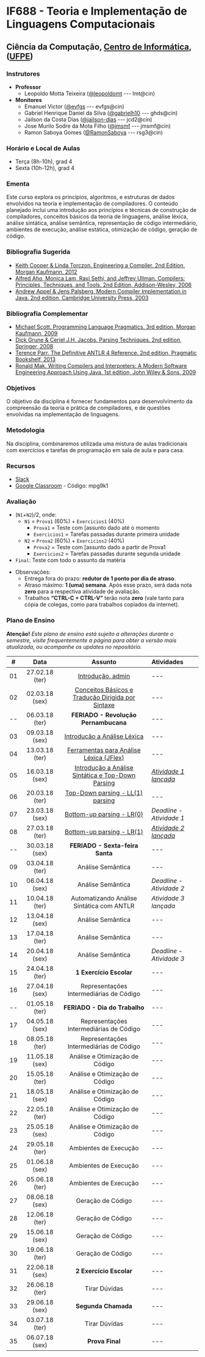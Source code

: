 # IF688 - Teoria e Implementação de Linguagens Computacionais

## Ciência da Computação, [Centro de Informática](http://www.cin.ufpe.br), ([UFPE](http://www.ufpe.br))

### Instrutores

* **Professor** 
  * Leopoldo Motta Teixeira ([@leopoldomt](https://github.com/leopoldomt) --- lmt@cin)
* **Monitores** 
  * Emanuel Victor ([@evfgs](https://github.com/evfgs) --- evfgs@cin)
  * Gabriel Henrique Daniel da Silva ([@gabrielh10](https://github.com/gabrielh10) --- ghds@cin)
  * Jailson da Costa Dias ([@jailson-dias](https://github.com/jailson-dias) --- jcd2@cin)
  * Jose Murilo Sodre da Mota Filho ([@jmsmf](https://github.com/jmsmf) --- jmsmf@cin)
  * Ramon Saboya Gomes ([@RamonSaboya](https://github.com/RamonSaboya) --- rsg3@cin)
  
### Horário e Local de Aulas

* Terça (8h-10h), grad 4
* Sexta (10h-12h), grad 4

### Ementa

Este curso explora os princípios, algoritmos, e estruturas de dados envolvidos na teoria e implementação de compiladores. 
O conteúdo planejado inclui uma introdução aos princípios e técnicas de construção de compiladores, conceitos básicos da teoria de linguagens, análise léxica, análise sintática, análise semântica, representação de código intermediário, ambientes de execução, análise estática, otimização de código, geração de código.

### Bibliografia Sugerida

- [Keith Cooper & Linda Torczon. Engineering a Compiler. 2nd Edition, Morgan Kaufmann, 2012](https://www.elsevier.com/books/engineering-a-compiler/cooper/978-0-12-088478-0)
- [Alfred Aho, Monica Lam, Ravi Sethi, and Jeffrey Ullman. Compilers: Principles, Techniques, and Tools. 2nd Edition, Addison-Wesley, 2006](http://dragonbook.stanford.edu)
- [Andrew Appel & Jens Palsberg. Modern Compiler Implementation in Java. 2nd edition, Cambridge University Press, 2003](https://www.cs.princeton.edu/~appel/modern/java/)

### Bibliografia Complementar
- [Michael Scott. Programming Language Pragmatics. 3rd edition, Morgan Kaufmann, 2009](https://www.cs.rochester.edu/u/scott/pragmatics/3e/)
- [Dick Grune & Ceriel J.H. Jacobs. Parsing Techniques. 2nd edition, Springer, 2008](https://dickgrune.com/Books/PTAPG_2nd_Edition/)
- [Terence Parr. The Definitive ANTLR 4 Reference. 2nd edition, Pragmatic Bookshelf, 2013](https://pragprog.com/book/tpantlr2/the-definitive-antlr-4-reference)
- [Ronald Mak. Writing Compilers and Interpreters: A Modern Software Engineering Approach Using Java. 1st edition, John Wiley & Sons, 2009](http://www.wiley.com/WileyCDA/WileyTitle/productCd-0470177071.html)

### Objetivos

O objetivo da disciplina é fornecer fundamentos para desenvolvimento da compreensão da teoria e prática de compiladores, e de questões envolvidas na implementação de linguagens.

### Metodologia

Na disciplina, combinaremos utilizada uma mistura de aulas tradicionais com exercícios e tarefas de programação em sala de aula e para casa. 

### Recursos

- [Slack](http://if688.slack.com)
- [Google Classroom](http://classroom.google.com) - Código: mpg9k1

### Avaliação

* (`N1`+`N2`)/2, onde:
  * `N1` = `Prova1` (60%) + `Exercicios1` (40%)
    * `Prova1` = Teste com [assunto dado até o momento
    * `Exercicios1` = Tarefas passadas durante primeira unidade
  * `N2` = `Prova2` (60%) + `Exercicios2` (40%)
    * `Prova2` = Teste com [assunto dado a partir de Prova1 
    * `Exercicios2` = Tarefas passadas durante segunda unidade
* `Final`: Teste com todo o assunto da matéria

- Observações:
  - Entrega fora do prazo: **redutor de 1 ponto por dia de atraso**. 
  - Atraso máximo: **1 (uma) semana**. Após esse prazo, será dada nota **zero** para a respectiva atividade de avaliação.
  - Trabalhos **“CTRL-C + CTRL-V”** terão nota **zero** (vale tanto para cópia de colegas, como para trabalhos copiados da internet).

### Plano de Ensino

**Atenção!** 
*Este plano de ensino está sujeito a alterações durante o semestre, visite frequentemente a página para obter a versão mais atualizada, ou acompanhe os updates no repositório.*

| # | Data | Assunto | Atividades |
|:---:|:----:|:----------------------:|:----------------------|
| 01 | 27.02.18 (ter) | [Introdução, admin](2018.1/2018-02-27.md) | --- |
| 02 | 02.03.18 (sex) | [Conceitos Básicos e Tradução Dirigida por Sintaxe](2018.1/2018-03-02.md) | --- |
| -- | 06.03.18 (ter) | **FERIADO - Revolução Pernambucana** | --- |
| 03 | 09.03.18 (sex) | [Introdução a Análise Léxica](2018.1/2018-03-09.md) | --- |
| 04 | 13.03.18 (ter) | [Ferramentas para Análise Léxica (JFlex)](2018.1/2018-03-13.md) | --- |
| 05 | 16.03.18 (sex) | [Introdução a Análise Sintática e Top-Down Parsing](2018.1/2018-03-16.md) | [*Atividade 1 lançada*](2018.1/atividades/01-AutoJflexTest/) |
| 06 | 20.03.18 (ter) | [Top-Down parsing - LL(1) parsing](2018.1/2018-03-20.md) | --- |
| 07 | 23.03.18 (sex) | [Bottom-up parsing - LR(0)](2018.1/2018-03-23.md) | *Deadline - Atividade 1* |
| 08 | 27.03.18 (ter) | [Bottom-up parsing - LR(1)](2018.1/2018-03-27.md) | [*Atividade 2 lançada*](2018.1/atividades/02-LL1parsing/) |
| -- | 30.03.18 (sex) | **FERIADO - Sexta-feira Santa** | --- |
| 09 | 03.04.18 (ter) | Análise Semântica | --- |
| 10 | 06.04.18 (sex) | Análise Semântica | *Deadline - Atividade 2* |
| 11 | 10.04.18 (ter) | Automatizando Análise Sintática com ANTLR | *Atividade 3 lançada* |
| 12 | 13.04.18 (sex) | Análise Semântica | --- |
| 13 | 17.04.18 (ter) | Análise Semântica | --- |
| 14 | 20.04.18 (sex) | Análise Semântica | *Deadline - Atividade 3* |
| 15 | 24.04.18 (ter) | **1 Exercício Escolar** | --- |
| 16 | 27.04.18 (sex) | Representações Intermediárias de Código | --- |
| -- | 01.05.18 (ter) | **FERIADO - Dia do Trabalho** | --- |
| 17 | 04.05.18 (sex) | Representações Intermediárias de Código | --- |
| 18 | 08.05.18 (ter) | Representações Intermediárias de Código | --- |
| 19 | 11.05.18 (sex) | Análise e Otimização de Código | --- |
| 20 | 15.05.18 (ter) | Análise e Otimização de Código | --- |
| 21 | 18.05.18 (sex) | Análise e Otimização de Código | --- |
| 22 | 22.05.18 (ter) | Análise e Otimização de Código | --- |
| 23 | 25.05.18 (sex) | Análise e Otimização de Código | --- |
| 24 | 29.05.18 (ter) | Ambientes de Execução | --- |
| 25 | 01.06.18 (sex) | Ambientes de Execução | --- |
| 26 | 05.06.18 (ter) | Ambientes de Execução | --- |
| 27 | 08.06.18 (sex) | Geração de Código | --- |
| 28 | 12.06.18 (ter) | Geração de Código | --- |
| 29 | 15.06.18 (sex) | Geração de Código | --- |
| 30 | 19.06.18 (ter) | Geração de Código | --- |
| 31 | 22.06.18 (sex) | **2 Exercício Escolar**  | --- |
| 32 | 26.06.18 (ter) | Tirar Dúvidas | --- |
| 33 | 29.06.18 (sex) | **Segunda Chamada** | --- |
| 34 | 03.07.18 (ter) | Tirar Dúvidas | --- |
| 35 | 06.07.18 (sex) | **Prova Final**  | --- |
